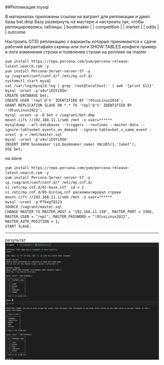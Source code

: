##Репликация mysql

В материалах приложены ссылки на вагрант для репликации и дамп базы bet.dmp
Базу развернуть на мастере и настроить так, чтобы реплицировались таблицы:
| bookmaker          |
| competition        |
| market             |
| odds               |
| outcome

Настроить GTID репликацию x варианты которые принимаются к сдаче
рабочий вагрантафайл
скрины или логи SHOW TABLES
конфиги
пример в логе изменения строки и появления строки на реплике
на master
```
yum install https://repo.percona.com/yum/percona-release-latest.noarch.rpm -y
yum install Percona-Server-server-57 -y
cp /vagrant/conf/conf.d/* /etc/my.cnf.d/
systemctl start mysql
cat /var/log/mysqld.log | grep 'root@localhost:' | awk '{print $11}'
mysql -uroot -p'o4u!iEOYi9Im'
CREATE DATABASE bet;
CREATE USER 'repl'@'%' IDENTIFIED BY '!OtusLinux2018';
GRANT REPLICATION SLAVE ON *.* TO 'repl'@'%' IDENTIFIED BY '!OtusLinux2022';
mysql -uroot -p -D bet < /vagrant/bet.dmp
mount.cifs //192.168.11.1/smb /mnt -o user=******
mysqldump --all-databases --triggers --routines --master-data --ignore-table=bet.events_on_demand --ignore-table=bet.v_same_event -uroot -p > /mnt/master.sql
mysql -uroot -p'o4u!iEOYi9Im'
INSERT INTO bookmaker (id,bookmaker_name) VALUES(1,'1xbet');
USE bet;
```
на slave
```
yum install https://repo.percona.com/yum/percona-release-latest.noarch.rpm -y
yum install Percona-Server-server-57 -y
cp /vagrant/conf/conf.d/* /etc/my.cnf.d/
vi /etc/my.cnf.d/01-base.cnf  id = 2
vi /etc/my.cnf.d/05-binlog.cnf раскоментировал строки
mount.cifs //192.168.11.1/smb /mnt -o user=******
mysql -uroot -p'Pfkegf@123
SOURCE /vagrant/master.sql
CHANGE MASTER TO MASTER_HOST = "192.168.11.150", MASTER_PORT = 3306, MASTER_USER = "repl", MASTER_PASSWORD = "!OtusLinux2022", MASTER_AUTO_POSITION = 1;
START SLAVE;
```
* * *
результат
![Иллюстрация к проекту](https://github.com/marozov/mysql/blob/master/scr1.png)
